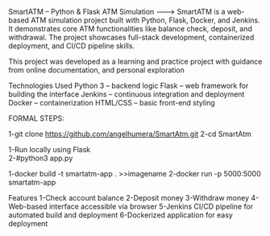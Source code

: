 SmartATM – Python & Flask ATM Simulation --->
SmartATM is a web-based ATM simulation project built with Python, Flask, Docker, and Jenkins.
It demonstrates core ATM functionalities like balance check, deposit, and withdrawal.
The project showcases full-stack development, containerized deployment, and CI/CD pipeline skills.

This project was developed as a learning and practice project with guidance from  online documentation, and personal exploration

Technologies Used
Python 3 – backend logic
Flask – web framework for building the interface
Jenkins – continuous integration and deployment
Docker – containerization
HTML/CSS – basic front-end styling

FORMAL STEPS:

1-git clone https://github.com/angelhumera/SmartAtm.git
2-cd SmartAtm

1-Run locally using Flask  
2-#python3 app.py

1-docker build -t smartatm-app . >>imagename
2-docker run -p 5000:5000 smartatm-app

Features
1-Check account balance
2-Deposit money
3-Withdraw money
4-Web-based interface accessible via browser
5-Jenkins CI/CD pipeline for automated build and deployment
6-Dockerized application for easy deployment

